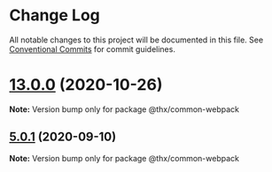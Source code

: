 # Change Log

All notable changes to this project will be documented in this file.
See [Conventional Commits](https://conventionalcommits.org) for commit guidelines.

# [13.0.0](https://github.com/darkadept/thr-addons/compare/v10.2.2...v13.0.0) (2020-10-26)

**Note:** Version bump only for package @thx/common-webpack





## [5.0.1](https://github.com/darkadept/thr-addons/compare/@thx/common-webpack@5.0.0...@thx/common-webpack@5.0.1) (2020-09-10)

**Note:** Version bump only for package @thx/common-webpack
